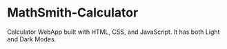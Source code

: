 # MathSmith-Calculator
Calculator WebApp built with HTML, CSS, and JavaScript. It has both Light and Dark Modes.
